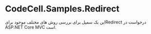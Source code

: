# CodeCell.Samples.Redirect
این یک سمپل برای بررسی روش های مختلف موجود برایRedirect درخواست در ASP.NET Core MVC است.
